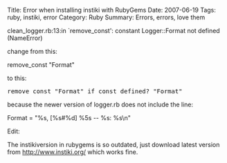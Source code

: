 Title: Error when installing instiki with RubyGems
Date: 2007-06-19
Tags: ruby, instiki, error
Category: Ruby
Summary: Errors, errors, love them

clean_logger.rb:13:in `remove_const': constant Logger::Format not defined (NameError)

change from this:

remove_const "Format"

to this:
<pre>
remove_const "Format" if const_defined? "Format"</pre>
because the newer version of logger.rb does not include the line:

Format = "%s, [%s#%d] %5s -- %s: %s\n"

Edit:

The instikiversion in rubygems is so outdated, just download latest version from  http://www.instiki.org/ which works fine.

